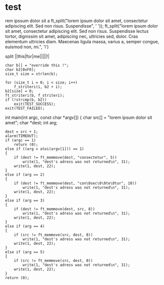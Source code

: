 # test
rem ipssum dolor sit a
ft_split("lorem ipsum dolor sit amet, consectetur adipiscing elit. Sed non risus. Suspendisse", ' '));
ft_split("lorem ipsum dolor sit amet, consectetur adipiscing elit. Sed non risus. Suspendisse lectus tortor, dignissim sit amet, adipiscing nec, ultricies sed, dolor. Cras elementum ultricies diam. Maecenas ligula massa, varius a, semper congue, euismod non, mi.", 'i')

split  ||this|for|me|||||!|

	char b[] = "override this !";
	char b2[0xF0];
	size_t size = strlen(b);

	for (size_t i = 0; i < size; i++)
		f_striteri(i, b2 + i);
	b2[size] = 0;
	ft_striteri(b, f_striteri);
	if (!strcmp(b, b2))
		exit(TEST_SUCCESS);
	exit(TEST_FAILED);

int		main(int argc, const char *argv[])
{
	char	src[] = "lorem ipsum dolor sit amet";
	char	*dest;
	int		arg;

	dest = src + 1;
	alarm(TIMEOUT);
	if (argc == 1)
		return (0);
	else if ((arg = atoi(argv[1])) == 1)
	{
		if (dest != ft_memmove(dest, "consectetur", 5))
			write(1, "dest's adress was not returned\n", 31);
		write(1, dest, 22);
	}
	else if (arg == 2)
	{
		if (dest != ft_memmove(dest, "con\0sec\0\0te\0tur", 10))
			write(1, "dest's adress was not returned\n", 31);
		write(1, dest, 22);
	}
	else if (arg == 3)
	{
		if (dest != ft_memmove(dest, src, 8))
			write(1, "dest's adress was not returned\n", 31);
		write(1, dest, 22);
	}
	else if (arg == 4)
	{
		if (src != ft_memmove(src, dest, 8))
			write(1, "dest's adress was not returned\n", 31);
		write(1, dest, 22);
	}
	else if (arg == 5)
	{
		if (src != ft_memmove(src, dest, 0))
			write(1, "dest's adress was not returned\n", 31);
		write(1, dest, 22);
	}
	return (0);
